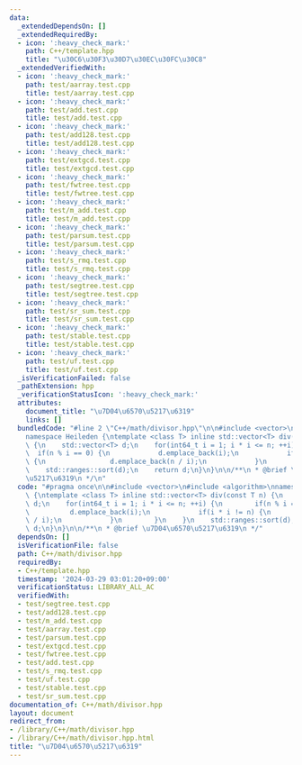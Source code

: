 ```yaml
---
data:
  _extendedDependsOn: []
  _extendedRequiredBy:
  - icon: ':heavy_check_mark:'
    path: C++/template.hpp
    title: "\u30C6\u30F3\u30D7\u30EC\u30FC\u30C8"
  _extendedVerifiedWith:
  - icon: ':heavy_check_mark:'
    path: test/aarray.test.cpp
    title: test/aarray.test.cpp
  - icon: ':heavy_check_mark:'
    path: test/add.test.cpp
    title: test/add.test.cpp
  - icon: ':heavy_check_mark:'
    path: test/add128.test.cpp
    title: test/add128.test.cpp
  - icon: ':heavy_check_mark:'
    path: test/extgcd.test.cpp
    title: test/extgcd.test.cpp
  - icon: ':heavy_check_mark:'
    path: test/fwtree.test.cpp
    title: test/fwtree.test.cpp
  - icon: ':heavy_check_mark:'
    path: test/m_add.test.cpp
    title: test/m_add.test.cpp
  - icon: ':heavy_check_mark:'
    path: test/parsum.test.cpp
    title: test/parsum.test.cpp
  - icon: ':heavy_check_mark:'
    path: test/s_rmq.test.cpp
    title: test/s_rmq.test.cpp
  - icon: ':heavy_check_mark:'
    path: test/segtree.test.cpp
    title: test/segtree.test.cpp
  - icon: ':heavy_check_mark:'
    path: test/sr_sum.test.cpp
    title: test/sr_sum.test.cpp
  - icon: ':heavy_check_mark:'
    path: test/stable.test.cpp
    title: test/stable.test.cpp
  - icon: ':heavy_check_mark:'
    path: test/uf.test.cpp
    title: test/uf.test.cpp
  _isVerificationFailed: false
  _pathExtension: hpp
  _verificationStatusIcon: ':heavy_check_mark:'
  attributes:
    document_title: "\u7D04\u6570\u5217\u6319"
    links: []
  bundledCode: "#line 2 \"C++/math/divisor.hpp\"\n\n#include <vector>\n#include <algorithm>\n\
    namespace Heileden {\ntemplate <class T> inline std::vector<T> div(const T n)\
    \ {\n    std::vector<T> d;\n    for(int64_t i = 1; i * i <= n; ++i) {\n      \
    \  if(n % i == 0) {\n            d.emplace_back(i);\n            if(i * i != n)\
    \ {\n                d.emplace_back(n / i);\n            }\n        }\n    }\n\
    \    std::ranges::sort(d);\n    return d;\n}\n}\n\n/**\n * @brief \u7D04\u6570\
    \u5217\u6319\n */\n"
  code: "#pragma once\n\n#include <vector>\n#include <algorithm>\nnamespace Heileden\
    \ {\ntemplate <class T> inline std::vector<T> div(const T n) {\n    std::vector<T>\
    \ d;\n    for(int64_t i = 1; i * i <= n; ++i) {\n        if(n % i == 0) {\n  \
    \          d.emplace_back(i);\n            if(i * i != n) {\n                d.emplace_back(n\
    \ / i);\n            }\n        }\n    }\n    std::ranges::sort(d);\n    return\
    \ d;\n}\n}\n\n/**\n * @brief \u7D04\u6570\u5217\u6319\n */"
  dependsOn: []
  isVerificationFile: false
  path: C++/math/divisor.hpp
  requiredBy:
  - C++/template.hpp
  timestamp: '2024-03-29 03:01:20+09:00'
  verificationStatus: LIBRARY_ALL_AC
  verifiedWith:
  - test/segtree.test.cpp
  - test/add128.test.cpp
  - test/m_add.test.cpp
  - test/aarray.test.cpp
  - test/parsum.test.cpp
  - test/extgcd.test.cpp
  - test/fwtree.test.cpp
  - test/add.test.cpp
  - test/s_rmq.test.cpp
  - test/uf.test.cpp
  - test/stable.test.cpp
  - test/sr_sum.test.cpp
documentation_of: C++/math/divisor.hpp
layout: document
redirect_from:
- /library/C++/math/divisor.hpp
- /library/C++/math/divisor.hpp.html
title: "\u7D04\u6570\u5217\u6319"
---
```

